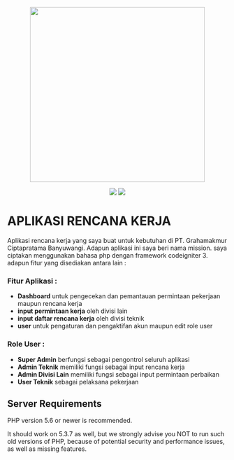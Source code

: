 <p align="center"><a href="https://nandateknik.my.id" target="_blank"><img src="https://blogger.googleusercontent.com/img/a/AVvXsEjwJW1smTUSgRIsdJLF7v4Pbwu3TwFTdFwpRkWTLcdu-esrY-MbY54D8YC5I-IPGiKzb5war06-wlcRr2HAfhId2_mHeQXUDc-B046j4tRZAv04Z-DcbxaVmEwNu9uBeG81M1zQO63du49VSIx2RzPjWtqB8eWYU5jH1F5tT8eJ6ZMOzpcEtcWw5ycz=s548" width="400"></a></p>

<p align="center">
<a href="#"><img src="https://img.shields.io/badge/BETA-V.0.1-%3CCOLOR%3E.svg"></a>
<a href="#"><img src="https://img.shields.io/badge/BY-NANDADEV-blue"></a>
</p>

# APLIKASI RENCANA KERJA


Aplikasi rencana kerja yang saya buat untuk kebutuhan di PT. Grahamakmur Ciptapratama Banyuwangi. Adapun aplikasi ini saya beri nama mission. saya ciptakan menggunakan bahasa php dengan framework codeigniter 3. adapun fitur yang disediakan antara lain :

### Fitur Aplikasi :
- **Dashboard** untuk pengecekan dan pemantauan permintaan pekerjaan maupun rencana kerja
- **input permintaan kerja** oleh divisi lain
- **input daftar rencana kerja** oleh divisi teknik
- **user** untuk pengaturan dan pengaktifan akun maupun edit role user

### Role User :
- **Super Admin** berfungsi sebagai pengontrol seluruh aplikasi
- **Admin Teknik** memiliki fungsi sebagai input rencana kerja
- **Admin Divisi Lain** memiliki fungsi sebagai input permintaan perbaikan
- **User Teknik** sebagai pelaksana pekerjaan

## Server Requirements


PHP version 5.6 or newer is recommended.

It should work on 5.3.7 as well, but we strongly advise you NOT to run
such old versions of PHP, because of potential security and performance
issues, as well as missing features.

